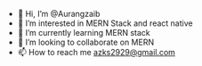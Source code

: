 - 👋 Hi, I’m @Aurangzaib
- 👀 I’m interested in MERN Stack and react native
- 🌱 I’m currently learning MERN stack
- 💞️ I’m looking to collaborate on MERN
- 📫 How to reach me azks2929@gmail.com

<!---
azks29/azks29 is a ✨ special ✨ repository because its `README.md` (this file) appears on your GitHub profile.
You can click the Preview link to take a look at your changes.
--->
